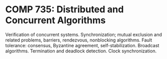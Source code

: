 # COMP 735: Distributed and Concurrent Algorithms

Verification of concurrent systems. Synchronization; mutual exclusion and related problems, barriers, rendezvous, nonblocking algorithms. Fault tolerance: consensus, Byzantine agreement, self-stabilization. Broadcast algorithms. Termination and deadlock detection. Clock synchronization.